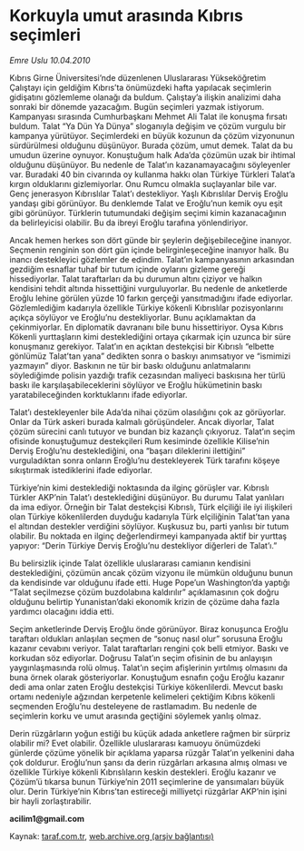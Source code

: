 # Korkuyla umut arasında Kıbrıs seçimleri

*Emre Uslu 10.04.2010*

<div class="yazi"><p>Kıbrıs Girne Üniversitesi’nde düzenlenen Uluslararası Yükseköğretim Çalıştayı için geldiğim Kıbrıs’ta önümüzdeki hafta yapılacak seçimlerin gidişatını gözlemleme olanağı da buldum. Çalıştay’a ilişkin analizimi daha sonraki bir dönemde yazacağım. Bugün seçimleri yazmak istiyorum. Kampanyası sırasında Cumhurbaşkanı Mehmet Ali Talat ile konuşma fırsatı buldum. Talat “Ya Dün Ya Dünya” sloganıyla değişim ve çözüm vurgulu bir kampanya yürütüyor. Seçimlerdeki en büyük kozunun da çözüm vizyonunun sürdürülmesi olduğunu düşünüyor. Burada çözüm, umut demek. Talat da bu umudun üzerine oynuyor. Konuştuğum halk Ada’da çözümün uzak bir ihtimal olduğunu düşünüyor. Bu nedenle de Talat’ın kazanamayacağını söyleyenler var. Buradaki 40 bin civarında oy kullanma hakkı olan Türkiye Türkleri Talat’a kırgın olduklarını gizlemiyorlar. Onu Rumcu olmakla suçlayanlar bile var. Genç jenerasyon Kıbrıslılar Talat’ı destekliyor. Yaşlı Kıbrıslılar Derviş Eroğlu yandaşı gibi görünüyor. Bu denklemde Talat ve Eroğlu’nun kemik oyu eşit gibi görünüyor. Türklerin tutumundaki değişim seçimi kimin kazanacağının da belirleyicisi olabilir. Bu da ibreyi Eroğlu tarafına yönlendiriyor.</p>
<p>Ancak hemen herkes son dört günde bir şeylerin değişebileceğine inanıyor. Seçmenin renginin son dört gün içinde belirginleşeceğine inanıyor halk. Bu inancı destekleyici gözlemler de edindim. Talat’ın kampanyasının arkasından gezdiğim esnaflar tuhaf bir tutum içinde oylarını gizleme gereği hissediyorlar. Talat taraftarları da bu durumun altını çiziyor ve halkın kendisini tehdit altında hissettiğini vurguluyorlar. Bu nedenle de anketlerde Eroğlu lehine görülen yüzde 10 farkın gerçeği yansıtmadığını ifade ediyorlar. Gözlemlediğim kadarıyla özellikle Türkiye kökenli Kıbrıslılar pozisyonlarını açıkça söylüyor ve Eroğlu’nu destekliyorlar. Bunu açıklamaktan da çekinmiyorlar. En diplomatik davrananı bile bunu hissettiriyor. Oysa Kıbrıs Kökenli yurttaşların kimi desteklediğini ortaya çıkarmak için uzunca bir süre konuşmanız gerekiyor. Talat’ın en açıktan destekçisi bir Kıbrıslı “elbette gönlümüz Talat’tan yana” dedikten sonra o baskıyı anımsatıyor ve “ismimizi yazmayın” diyor. Baskının ne tür bir baskı olduğunu anlatmalarını söylediğimde polisin yazdığı trafik cezasından maliyeci baskısına her türlü baskı ile karşılaşabileceklerini söylüyor ve Eroğlu hükümetinin baskı yaratabileceğinden korktuklarını ifade ediyorlar. </p>
<p>Talat’ı destekleyenler bile Ada’da nihai çözüm olasılığını çok az görüyorlar. Onlar da Türk askeri burada kalmalı görüşündeler. Ancak diyorlar, Talat çözüm sürecini canlı tutuyor ve bundan biz kazançlı çıkıyoruz. Talat’ın seçim ofisinde konuştuğumuz destekçileri Rum kesiminde özellikle Kilise’nin Derviş Eroğlu’nu desteklediğini, ona “başarı dileklerini ilettiğini” vurguladıktan sonra onların Eroğlu’nu destekleyerek Türk tarafını köşeye sıkıştırmak istediklerini ifade ediyorlar. </p>
<p>Türkiye’nin kimi desteklediği noktasında da ilginç görüşler var. Kıbrıslı Türkler AKP’nin Talat’ı desteklediğini düşünüyor. Bu durumu Talat yanlıları da ima ediyor. Örneğin bir Talat destekçisi Kıbrıslı, Türk elçiliği ile iyi ilişkileri olan Türkiye kökenlilerden duyduğu kadarıyla Türk elçiliğinin Talat’tan yana el altından destekler verdiğini söylüyor. Kuşkusuz bu, parti yanlısı bir tutum olabilir. Bu noktada en ilginç değerlendirmeyi kampanyada aktif bir yurttaş yapıyor: “Derin Türkiye Derviş Eroğlu’nu destekliyor diğerleri de Talat’ı.” </p>
<p>Bu belirsizlik içinde Talat özellikle uluslararası camianın kendisini desteklediğini, çözümün ancak çözüm vizyonu ile mümkün olduğunu bunun da kendisinde var olduğunu ifade etti. Huge Pope’un Washington’da yaptığı “Talat seçilmezse çözüm buzdolabına kaldırılır” açıklamasının çok doğru olduğunu belirtip Yunanistan’daki ekonomik krizin de çözüme daha fazla yardımcı olacağını iddia etti. </p>
<p>Seçim anketlerinde Derviş Eroğlu önde görünüyor. Biraz konuşunca Eroğlu taraftarı oldukları anlaşılan seçmen de “sonuç nasıl olur” sorusuna Eroğlu kazanır cevabını veriyor. Talat taraftarları rengini çok belli etmiyor. Baskı ve korkudan söz ediyorlar. Doğrusu Talat’ın seçim ofisinin de bu anlayışın yaygınlaşmasında rolü olmuş. Talat’ın seçim afişlerinin yırtılmış olmasını da buna örnek olarak gösteriyorlar. Konuştuğum esnafın çoğu Eroğlu kazanır dedi ama onlar zaten Eroğlu destekçisi Türkiye kökenlilerdi. Mevcut baskı ortamı nedeniyle ağzından kerpetenle kelimeleri çektiğim Kıbrıs kökenli seçmenden Eroğlu’nu desteleyene de rastlamadım. Bu nedenle de seçimlerin korku ve umut arasında geçtiğini söylemek yanlış olmaz. </p>
<p>Derin rüzgârların yoğun estiği bu küçük adada anketlere rağmen bir sürpriz olabilir mi? Evet olabilir. Özellikle uluslararası kamuoyu önümüzdeki günlerde çözüme yönelik bir açıklama yaparsa rüzgâr Talat’ın yelkenini daha çok doldurur. Eroğlu’nun şansı da derin rüzgârları arkasına almış olması ve özellikle Türkiye kökenli Kıbrıslıların keskin destekleri. Eroğlu kazanır ve Çözüm’ü tıkarsa bunun Türkiye’nin 2011 seçimlerine de yansımaları büyük olur. Derin Türkiye’nin Kıbrıs’tan estireceği milliyetçi rüzgârlar AKP’nin işini bir hayli zorlaştırabilir.</p>
<p><b>acilim1@gmail.com</b></p></div>

Kaynak: [taraf.com.tr](http://www.taraf.com.tr:80/makale/10833.htm), [web.archive.org (arşiv bağlantısı)](http://web.archive.org/web/20100413105123/http://www.taraf.com.tr:80/makale/10833.htm)
